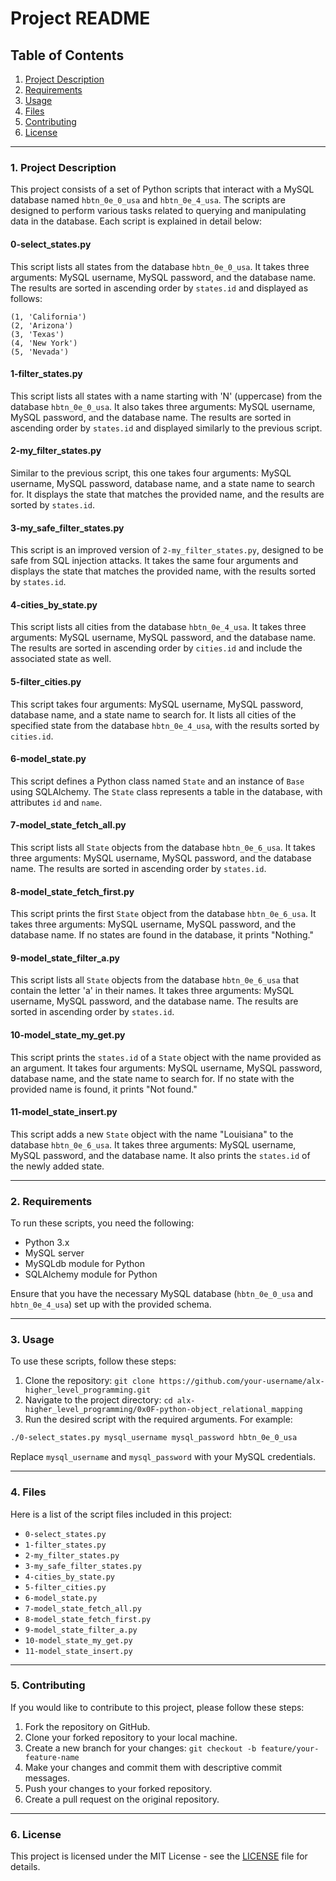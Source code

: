 # Project README

## Table of Contents
1. [Project Description](#project-description)
2. [Requirements](#requirements)
3. [Usage](#usage)
4. [Files](#files)
5. [Contributing](#contributing)
6. [License](#license)

---

### 1. Project Description

This project consists of a set of Python scripts that interact with a MySQL database named `hbtn_0e_0_usa` and `hbtn_0e_4_usa`. The scripts are designed to perform various tasks related to querying and manipulating data in the database. Each script is explained in detail below:

#### 0-select_states.py

This script lists all states from the database `hbtn_0e_0_usa`. It takes three arguments: MySQL username, MySQL password, and the database name. The results are sorted in ascending order by `states.id` and displayed as follows:

```
(1, 'California')
(2, 'Arizona')
(3, 'Texas')
(4, 'New York')
(5, 'Nevada')
```

#### 1-filter_states.py

This script lists all states with a name starting with 'N' (uppercase) from the database `hbtn_0e_0_usa`. It also takes three arguments: MySQL username, MySQL password, and the database name. The results are sorted in ascending order by `states.id` and displayed similarly to the previous script.

#### 2-my_filter_states.py

Similar to the previous script, this one takes four arguments: MySQL username, MySQL password, database name, and a state name to search for. It displays the state that matches the provided name, and the results are sorted by `states.id`.

#### 3-my_safe_filter_states.py

This script is an improved version of `2-my_filter_states.py`, designed to be safe from SQL injection attacks. It takes the same four arguments and displays the state that matches the provided name, with the results sorted by `states.id`.

#### 4-cities_by_state.py

This script lists all cities from the database `hbtn_0e_4_usa`. It takes three arguments: MySQL username, MySQL password, and the database name. The results are sorted in ascending order by `cities.id` and include the associated state as well.

#### 5-filter_cities.py

This script takes four arguments: MySQL username, MySQL password, database name, and a state name to search for. It lists all cities of the specified state from the database `hbtn_0e_4_usa`, with the results sorted by `cities.id`.

#### 6-model_state.py

This script defines a Python class named `State` and an instance of `Base` using SQLAlchemy. The `State` class represents a table in the database, with attributes `id` and `name`.

#### 7-model_state_fetch_all.py

This script lists all `State` objects from the database `hbtn_0e_6_usa`. It takes three arguments: MySQL username, MySQL password, and the database name. The results are sorted in ascending order by `states.id`.

#### 8-model_state_fetch_first.py

This script prints the first `State` object from the database `hbtn_0e_6_usa`. It takes three arguments: MySQL username, MySQL password, and the database name. If no states are found in the database, it prints "Nothing."

#### 9-model_state_filter_a.py

This script lists all `State` objects from the database `hbtn_0e_6_usa` that contain the letter 'a' in their names. It takes three arguments: MySQL username, MySQL password, and the database name. The results are sorted in ascending order by `states.id`.

#### 10-model_state_my_get.py

This script prints the `states.id` of a `State` object with the name provided as an argument. It takes four arguments: MySQL username, MySQL password, database name, and the state name to search for. If no state with the provided name is found, it prints "Not found."

#### 11-model_state_insert.py

This script adds a new `State` object with the name "Louisiana" to the database `hbtn_0e_6_usa`. It takes three arguments: MySQL username, MySQL password, and the database name. It also prints the `states.id` of the newly added state.

---

### 2. Requirements 

To run these scripts, you need the following:

- Python 3.x
- MySQL server
- MySQLdb module for Python
- SQLAlchemy module for Python

Ensure that you have the necessary MySQL database (`hbtn_0e_0_usa` and `hbtn_0e_4_usa`) set up with the provided schema.

---

### 3. Usage 

To use these scripts, follow these steps:

1. Clone the repository: `git clone https://github.com/your-username/alx-higher_level_programming.git`
2. Navigate to the project directory: `cd alx-higher_level_programming/0x0F-python-object_relational_mapping`
3. Run the desired script with the required arguments. For example:

```bash
./0-select_states.py mysql_username mysql_password hbtn_0e_0_usa
```

Replace `mysql_username` and `mysql_password` with your MySQL credentials.

---

### 4. Files 

Here is a list of the script files included in this project:

- `0-select_states.py`
- `1-filter_states.py`
- `2-my_filter_states.py`
- `3-my_safe_filter_states.py`
- `4-cities_by_state.py`
- `5-filter_cities.py`
- `6-model_state.py`
- `7-model_state_fetch_all.py`
- `8-model_state_fetch_first.py`
- `9-model_state_filter_a.py`
- `10-model_state_my_get.py`
- `11-model_state_insert.py`

---

### 5. Contributing

If you would like to contribute to this project, please follow these steps:

1. Fork the repository on GitHub.
2. Clone your forked repository to your local machine.
3. Create a new branch for your changes: `git checkout -b feature/your-feature-name`
4. Make your changes and commit them with descriptive commit messages.
5. Push your changes to your forked repository.
6. Create a pull request on the original repository.

---

### 6. License 

This project is licensed under the MIT License - see the [LICENSE](LICENSE) file for details.
